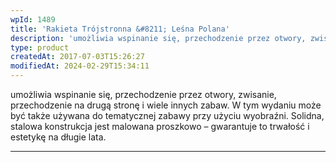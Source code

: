 ```yaml
---
wpId: 1489
title: 'Rakieta Trójstronna &#8211; Leśna Polana'
description: 'umożliwia wspinanie się, przechodzenie przez otwory, zwisanie, przechodzenie na drugą stronę i wiele innych zabaw. W tym wydaniu może być także używana do tematycznej zabawy przy użyciu wyobraźni. Solidna, stalowa konstrukcja jest malowana proszkowo – gwarantuje to trwałość i estetykę na długie lata.'
type: product
createdAt: 2017-07-03T15:26:27
modifiedAt: 2024-02-29T15:34:11
---
```



umożliwia wspinanie się, przechodzenie przez otwory, zwisanie, przechodzenie na drugą stronę i wiele innych zabaw. W tym wydaniu może być także używana do tematycznej zabawy przy użyciu wyobraźni. Solidna, stalowa konstrukcja jest malowana proszkowo – gwarantuje to trwałość i estetykę na długie lata.

* * *
